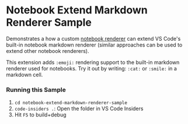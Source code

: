 # Notebook Extend Markdown Renderer Sample

Demonstrates a how a custom [notebook renderer](https://code.visualstudio.com/api/extension-guides/notebook#notebook-renderer) can extend VS Code's built-in notebook markdown renderer (similar approaches can be used to extend other notebook renderers).

This extension adds `:emoji:` rendering support to the built-in markdown renderer used for notebooks. Try it out by writing: `:cat:` or `:smile:` in a markdown cell.

### Running this Sample

 1. `cd notebook-extend-markdown-renderer-sample`
 1. `code-insiders .`: Open the folder in VS Code Insiders
 1. Hit `F5` to build+debug
